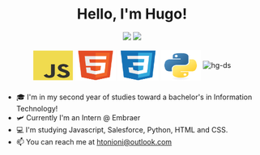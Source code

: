 <div align="center">
  <h1> Hello, I'm Hugo! </h1>
  
  <img src="https://readme-stats-hg-yaa7.vercel.app/api?username=htonioni&hide_title=false&hide_border=true&show_icons=true&theme=vision-friendly-dark&include_all_commits=true&count_private=false&hide_rank=true&border_radius=15" />

  <img height="190px" src="https://readme-stats-hg-yaa7.vercel.app/api/top-langs/?username=htonioni&hide=Jupyter%20Notebook&langs_count=8&layout=compact&hide_border=true&theme=vision-friendly-dark&border_radius=15" />  

</div>

<div style="display: inline_block", align="center"><br>
<img align="center" alt="hg-JS" height="60" width="80" src="https://raw.githubusercontent.com/devicons/devicon/master/icons/javascript/javascript-original.svg">
<img align="center" alt="hg-HTML" height="60" width="80" src="https://github.com/devicons/devicon/blob/master/icons/html5/html5-original.svg">
<img align="center" alt="hg-css" height="60" width="80" src="https://github.com/devicons/devicon/blob/master/icons/css3/css3-original.svg">
<img align="center" alt="hg-Python" height="60" width="80" src="https://raw.githubusercontent.com/devicons/devicon/master/icons/python/python-original.svg">
<img align="center" alt="hg-ds" height="60" width="80" src="https://cdn.jsdelivr.net/gh/devicons/devicon/icons/mysql/mysql-plain-wordmark.svg">

</div>  

###
- 🎓 I'm in my second year of studies toward a bachelor's in Information Technology!
- 🛩️ Currently I'm an Intern @ Embraer
- 💻 I'm studying Javascript, Salesforce, Python, HTML and CSS.
- 📫 You can reach me at htonioni@outlook.com

